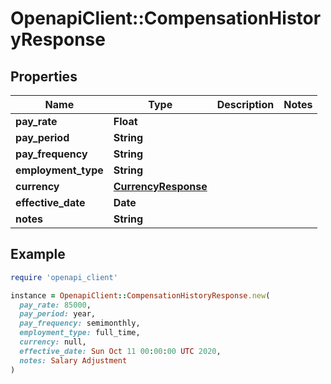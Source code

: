 # OpenapiClient::CompensationHistoryResponse

## Properties

| Name | Type | Description | Notes |
| ---- | ---- | ----------- | ----- |
| **pay_rate** | **Float** |  |  |
| **pay_period** | **String** |  |  |
| **pay_frequency** | **String** |  |  |
| **employment_type** | **String** |  |  |
| **currency** | [**CurrencyResponse**](CurrencyResponse.md) |  |  |
| **effective_date** | **Date** |  |  |
| **notes** | **String** |  |  |

## Example

```ruby
require 'openapi_client'

instance = OpenapiClient::CompensationHistoryResponse.new(
  pay_rate: 85000,
  pay_period: year,
  pay_frequency: semimonthly,
  employment_type: full_time,
  currency: null,
  effective_date: Sun Oct 11 00:00:00 UTC 2020,
  notes: Salary Adjustment
)
```

